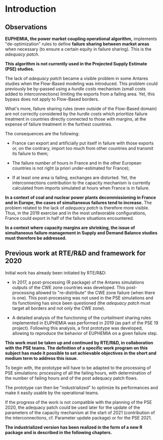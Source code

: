 # Introduction
## Observations

**EUPHEMIA, the power market coupling operational algorithm,** implements "de-optimization" rules to define **failure sharing between market areas** when necessary (to ensure a certain equity in failure sharing). This is the *adequacy patch*.

**This algorithm is not currently used in the Projected Supply Estimate (PSE) studies.**

The lack of *adequacy patch* became a visible problem in some Antares studies when the Flow-Based modeling was introduced. This problem could previously be by-passed using a *hurdle costs* mechanism (small costs added to interconnections) limiting the exports from a failing area. Yet, this bypass does not apply to Flow-Based borders. 

What's more, failure sharing rules (even outside of the Flow-Based domain) are not correctly considered by the *hurdle costs* which prioritize failure treatment in countries directly connected to those with margins, at the expense of failure treatment in the furthest countries.

The consequences are the following:

* France can export and artificially put itself in failure with those exports or, on the contrary, import too much from other countries and transmit its failure to them;

* The failure number of hours in France and in the other European countries is not right (a priori under-estimated for France);

* If at least one area is failing, exchanges are distorted. Yet, the interconnections contribution to the capacity mechanism is currently calculated from imports simulated at hours when France is in failure.

**In a context of coal and nuclear power plants decommissioning in France and in Europe, the cases of simultaneous failures tend to increase.** The problem related to the lack of *adequacy patch* is therefore more visible. Thus, in the 2019 exercise and in the most unfavorable configurations, France could export in half of the failure situations encountered.

**In a context where capacity margins are shrinking, the issue of simultaneous failure management in Supply and Demand Balance studies must therefore be addressed.**

## Previous work at RTE/R&D and framework for 2020 

Initial work has already been initiated by RTE/R&D:

* In 2017, a post-processing (R package) of the Antares simulations outputs of the CWE zone countries was developed. This post-processing allowed to "re-distribute" the CWE zone failure (when there is one). This post-processing was not used in the PSE simulations and its functioning has since been questioned (the *adequacy patch* must target all borders and not only the CWE zone).

* A detailed analysis of the functioning of the *curtailment* sharing rules implemented in EUPHEMIA was performed in 2019 (as part of the PSE 19 project). Following this analysis, a first prototype was developed, allowing to reproduce the behavior of EUPHEMIA on a given failure step.

**This work must be taken up and continued by RTE/R&D, in collaboration with the PSE teams. The definition of a specific work program on this subject has made it possible to set achievable objectives in the short and medium term to address this issue.**

To begin with, the prototype will have to be adapted to the processing of PSE simulations: processing of all the failing hours, with determination of the number of failing hours and of the post adequacy patch flows. 

The prototype can then be "industrialized" to optimize its performances and make it easily usable by the operational teams.

If the progress of the work is not compatible with the planning of the PSE 2020, the adequacy patch could be used later for the update of the parameters of the capacity mechanism at the start of 2021 (contribution of the interconnections, cf. Parameter update package) or for the PSE 2021.

**The industrialized version has been realized in the form of a new R package and is described in the following chapters.**
